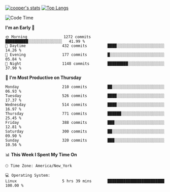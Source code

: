 [![cooper's stats](https://github-readme-stats-l2ak-km2n59e3j-coopjzs-projects.vercel.app/api?username=coopjz&count_private=true)](https://github.com/coopjz/github-readme-stats)
[![Top Langs](https://github-readme-stats-l2ak-km2n59e3j-coopjzs-projects.vercel.app/api/top-langs/?username=coopjz&count_private=true&langs_count=8&layout=compact&&hide=C)](https://github.com/coopjz/github-readme-stats)
<!--START_SECTION:waka-->
![Code Time](http://img.shields.io/badge/Code%20Time-7%20hrs%2037%20mins-blue)

**I'm an Early 🐤** 

```text
🌞 Morning                1272 commits        ██████████░░░░░░░░░░░░░░░   41.99 % 
🌆 Daytime                432 commits         ████░░░░░░░░░░░░░░░░░░░░░   14.26 % 
🌃 Evening                177 commits         █░░░░░░░░░░░░░░░░░░░░░░░░   05.84 % 
🌙 Night                  1148 commits        █████████░░░░░░░░░░░░░░░░   37.90 % 
```
📅 **I'm Most Productive on Thursday** 

```text
Monday                   210 commits         ██░░░░░░░░░░░░░░░░░░░░░░░   06.93 % 
Tuesday                  526 commits         ████░░░░░░░░░░░░░░░░░░░░░   17.37 % 
Wednesday                514 commits         ████░░░░░░░░░░░░░░░░░░░░░   16.97 % 
Thursday                 771 commits         ██████░░░░░░░░░░░░░░░░░░░   25.45 % 
Friday                   388 commits         ███░░░░░░░░░░░░░░░░░░░░░░   12.81 % 
Saturday                 300 commits         ██░░░░░░░░░░░░░░░░░░░░░░░   09.90 % 
Sunday                   320 commits         ███░░░░░░░░░░░░░░░░░░░░░░   10.56 % 
```


📊 **This Week I Spent My Time On** 

```text
🕑︎ Time Zone: America/New_York

💻 Operating System: 
Linux                    5 hrs 39 mins       █████████████████████████   100.00 % 
```

<!--END_SECTION:waka-->
